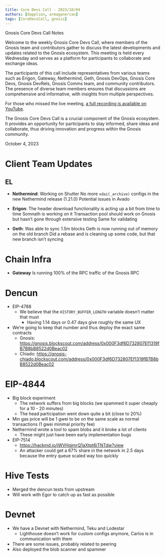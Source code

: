 ```yaml
---
title: Core Devs Call - 2023/10/04
authors: [dapplion, armaganercan]
tags: [CoreDevsCall, gnosis]
---
```


Gnosis Core Devs Call Notes

Welcome to the weekly Gnosis Core Devs Call, where members of the Gnosis team and contributors gather to discuss the latest developments and updates related to the Gnosis ecosystem. This meeting is held every Wednesday and serves as a platform for participants to collaborate and exchange ideas.

The participants of this call include representatives from various teams such as Erigon, Gateway, Nethermind, Geth, Gnosis DevOps, Gnosis Core Devs, Gnosis DevRels, Gnosis Comms team, and community contributors. The presence of diverse team members ensures that discussions are comprehensive and informative, with insights from multiple perspectives.

For those who missed the live meeting, [a full recording is available on YouTube](https://www.youtube.com/watch?v=A1LI7l5s9G0). 

The Gnosis Core Devs Call is a crucial component of the Gnosis ecosystem. It provides an opportunity for participants to stay informed, share ideas and collaborate, thus driving innovation and progress within the Gnosis community.

October 4, 2023

# Client Team Updates
## EL

* **Nethermind**: 
Working on Shutter
No more `xdai(_archive)` configs in the new Nethermind release (1.21.0)
Potential issues in Avado


* **Erigon**: 
The header download functionality is acting up a bit from time to time
Somnath is working on it
Transaction pool should work on Gnosis but hasn’t gone through extensive testing
Same for validating


* **Geth**:
Was able to sync 1.5m blocks
Geth is now running out of memory on the old branch
Did a rebase and is cleaning up some code, but that new branch isn’t syncing



# Chain Infra

* **Gateway**
Is running 100% of the RPC traffic of the Gnosis RPC

# Dencun

* EIP-4788
  * We believe that the `HISTORY_BUFFER_LENGTH` variable doesn’t matter that must
    * Having 1.14 days or 0.47 days give roughly the same UX
* We’re going to keep that number and thus deploy the exact same contracts
  * Gnosis: https://gnosis.blockscout.com/address/0x000F3df6D732807Ef1319fB7B8bB8522d0Beac02
  * Chiado: https://gnosis-chiado.blockscout.com/address/0x000F3df6D732807Ef1319fB7B8bB8522d0Beac02

# EIP-4844

* Big block experiment
  * The network suffers from big blocks (we spammed it super cheaply for a 10 - 20 minutes)
  * The head participation went down quite a bit (close to 20%)
* Min gas price will be 1 gwei to be on the same scale as normal transactions (1 gwei minimal priority fee)
* Nethermind wrote a tool to spam blobs and it broke a lot of clients
  * These might just have been early implementation bugs
* EIP-7514
  * https://hackmd.io/jWVHqjmrQ1aXtpt6iTNTdw?view
  * An attacker could get a 67% share in the network in 2.5 days because the entry queue scaled way too quickly

# Hive Tests

* Merged the dencun tests from upstream
* Will work with Egor to catch up as fast as possible


# Devnet

* We have a Devnet with Nethermind, Teku and Lodestar
  * Lighthouse doesn’t work for custom configs anymore, Carlos is in communication with them
* There are some issues, probably related to peering
* Also deployed the blob scanner and spammer



















